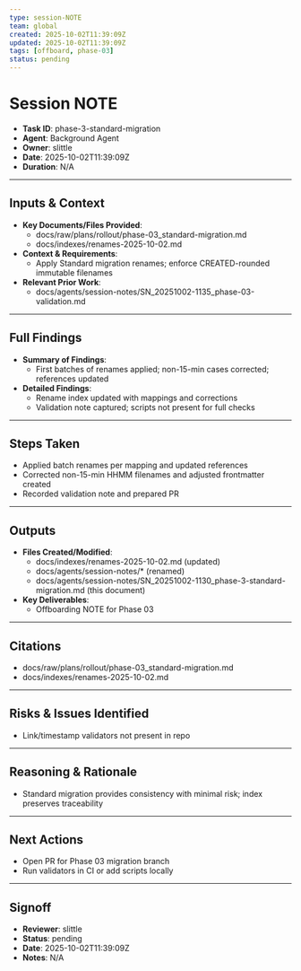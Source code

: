 ```yaml
---
type: session-NOTE
team: global
created: 2025-10-02T11:39:09Z
updated: 2025-10-02T11:39:09Z
tags: [offboard, phase-03]
status: pending
---
```


# Session NOTE

- **Task ID**: phase-3-standard-migration
- **Agent**: Background Agent
- **Owner**: slittle
- **Date**: 2025-10-02T11:39:09Z
- **Duration**: N/A

---

## Inputs & Context

- **Key Documents/Files Provided**:
  - docs/raw/plans/rollout/phase-03_standard-migration.md
  - docs/indexes/renames-2025-10-02.md
- **Context & Requirements**:
  - Apply Standard migration renames; enforce CREATED-rounded immutable filenames
- **Relevant Prior Work**:
  - docs/agents/session-notes/SN_20251002-1135_phase-03-validation.md

---

## Full Findings

- **Summary of Findings**:
  - First batches of renames applied; non-15-min cases corrected; references updated
- **Detailed Findings**:
  - Rename index updated with mappings and corrections
  - Validation note captured; scripts not present for full checks

---

## Steps Taken

- Applied batch renames per mapping and updated references
- Corrected non-15-min HHMM filenames and adjusted frontmatter created
- Recorded validation note and prepared PR

---

## Outputs

- **Files Created/Modified**:
  - docs/indexes/renames-2025-10-02.md (updated)
  - docs/agents/session-notes/* (renamed)
  - docs/agents/session-notes/SN_20251002-1130_phase-3-standard-migration.md (this document)
- **Key Deliverables**:
  - Offboarding NOTE for Phase 03

---

## Citations

- docs/raw/plans/rollout/phase-03_standard-migration.md
- docs/indexes/renames-2025-10-02.md

---

## Risks & Issues Identified

- Link/timestamp validators not present in repo

---

## Reasoning & Rationale

- Standard migration provides consistency with minimal risk; index preserves traceability

---

## Next Actions

- Open PR for Phase 03 migration branch
- Run validators in CI or add scripts locally

---

## Signoff

- **Reviewer**: slittle
- **Status**: pending
- **Date**: 2025-10-02T11:39:09Z
- **Notes**: N/A
